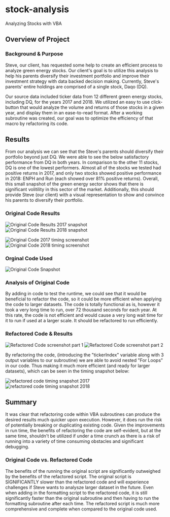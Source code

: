 # stock-analysis
Analyzing Stocks with VBA

## Overview of Project

### Background & Purpose
Steve, our client, has requested some help to create an efficient process to analyze green energy stocks. Our client's goal is to utilize this analysis to help his parents diversify their investment portfolio and improve their investment strategy with data backed decision making. Currently, Steve's parents' entire holdings are comprised of a single stock, Daqo (DQ).

Our source data included ticker data from 12 different green energy stocks, including DQ, for the years 2017 and 2018. We utilized an easy to use click-button that would analyze the volume and returns of those stocks in a given year, and display them in an ease-to-read format. After a working subroutine was created, our goal was to optimize the efficiency of that macro by refactoring its code.

## Results
From our analysis we can see that the Steve's parents should diversify their portfolio beyond just DQ. We were able to see the below satisfactory performance from  DQ in both years. In comparison to the other 11 stocks, DQ is one of the lowest performers. Almost all of the stocks we tested had positive returns in 2017, and only two stocks showed positive performance in 2018: ENPH and Run (each showed over 81% positive returns). Overall, this small snapshot of the green energy sector shows that there is significant volitility in this sector of the market. Additionally, this should provide Steve (our client) with a visual representation to show and convince his parents to diversify their portfolio. 

### Original Code Results
![Original Code Results 2017 snapshot](https://github.com/Jflux05/stock-analysis/blob/6389538d0d05b58aefd698f4338ded3d135f680e/Resources/2017%20Original%20code%20results%20snapshot%20.png)
![Original Code Results 2018 snapshot](https://github.com/Jflux05/stock-analysis/blob/615380b6a6d02f069ddb5667ba178cd0c9b0ef62/Resources/2018%20Original%20code%20results%20snapshot.png)

![Original Code 2017 timing screenshot](https://github.com/Jflux05/stock-analysis/blob/cdd81bb602d73b0a99058417d806b0822f5f511c/Resources/Original%20code%202017%20timing%20screenshot.png)
![Original Code 2018 timing screenshot](https://github.com/Jflux05/stock-analysis/blob/cdd81bb602d73b0a99058417d806b0822f5f511c/Resources/Original%20code%202018%20timing%20screenshot.png)

### Orginal Code Used
![Original Code Snapshot](https://github.com/Jflux05/stock-analysis/blob/bbe4b71a669bd76c53a2459216b761b593d82b61/Resources/Original%20Code%20snapshot.png)

### Analysis of Original Code
By adding in code to test the runtime, we could see that it would be beneficial to refactor the code, so it could be more efficient when applying the code to larger datasets. The code is totally functional as is, however it took a very long time to run, over 72 thousand seconds for each year. At this rate, the code is not efficient and would cause a very long wait time for it to run if used at a larger scale. It should be refactored to run efficiently. 

### Refactored Code & Results
![Refactored Code screenshot part 1](https://github.com/Jflux05/stock-analysis/blob/5618e2daae9dea2231407fd59b0ef6b78bcfecc5/Resources/Refactored%20Code%20part%201.png)
![Refactored Code screenshot part 2](https://github.com/Jflux05/stock-analysis/blob/5618e2daae9dea2231407fd59b0ef6b78bcfecc5/Resources/Refactored%20Code%20part%202.png)

By refactoring the code, (introducing the "tickerIndex" variable along with 3 output variables to our subroutine) we are able to avoid nested "For Loops" in our code. Thus making it much more efficient (and ready for larger datasets), which can be seen in the timing snapshot below:

![refactored code timing snapshot 2017](https://github.com/Jflux05/stock-analysis/blob/5618e2daae9dea2231407fd59b0ef6b78bcfecc5/Resources/VBA_Challenge_2017.png)
![refactored code timing snapshot 2018](https://github.com/Jflux05/stock-analysis/blob/5618e2daae9dea2231407fd59b0ef6b78bcfecc5/Resources/VBA_Challenge_2018.png)

## Summary
It was clear that refactoring code within VBA subroutines can produce the desired results much quicker upon execution. However, it does run the risk of potentially breaking or duplicating existing code. Given the improvements in run time, the benefits of refactoring the code are self-evident, but at the same time, shouldn't be utilized if under a time crunch as there is a risk of running into a variety of time consuming obstacles and significant debugging. 

### Original Code vs. Refactored Code
The benefits of the running the original script are significantly outweighed by the benefits of the refactored script. The original script is SIGNIFICANTLY slower than the refactored code and will experience challenges if Steve wants to analysze larger dataset in the future. Even when adding in the formatting script to the refactored code, it is still significantly faster than the original subroutine and then having to run the formatting subroutine after each time. The refactored script is much more comprehensive and complete when compared to the original code used. 
